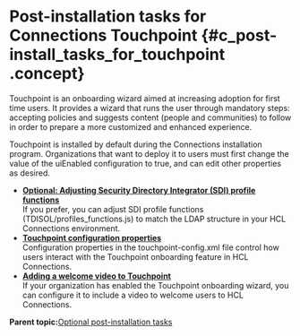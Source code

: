 # Post-installation tasks for Connections Touchpoint {#c_post-install_tasks_for_touchpoint .concept}

Touchpoint is an onboarding wizard aimed at increasing adoption for first time users. It provides a wizard that runs the user through mandatory steps: accepting policies and suggests content \(people and communities\) to follow in order to prepare a more customized and enhanced experience.

Touchpoint is installed by default during the Connections installation program. Organizations that want to deploy it to users must first change the value of the uiEnabled configuration to true, and can edit other properties as desired.

-   **[Optional: Adjusting Security Directory Integrator \(SDI\) profile functions](../install/t_adjust_tdi_profile_function.md)**  
If you prefer, you can adjust SDI profile functions \(TDISOL/profiles\_functions.js\) to match the LDAP structure in your HCL Connections environment.
-   **[Touchpoint configuration properties](../install/tp_r_touchpoint_config_properties.md)**  
Configuration properties in the touchpoint-config.xml file control how users interact with the Touchpoint onboarding feature in HCL Connections.
-   **[Adding a welcome video to Touchpoint](../install/tp_t_add_welcome_video.md)**  
If your organization has enabled the Touchpoint onboarding wizard, you can configure it to include a video to welcome users to HCL Connections.

**Parent topic:**[Optional post-installation tasks](../install/c_optional_post-install_tasks.md)

